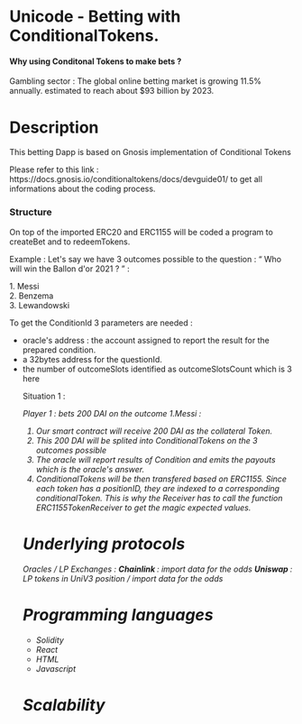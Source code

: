 # Unicode - Betting with ConditionalTokens. 


<h4> Why using Conditonal Tokens to make bets ? </h4>

<p> Gambling sector : The global online betting market is growing 11.5% annually. estimated to reach about $93 billion by 2023.
   


<h1> Description </h1>

<p> This betting Dapp is based on Gnosis implementation of Conditional Tokens </p> 
Please refer to this link : https://docs.gnosis.io/conditionaltokens/docs/devguide01/ to get all informations about the coding process. 

<h3> Structure </h3> 

On top of the imported ERC20 and ERC1155 will be coded a program to createBet and to redeemTokens.

<string> Example :</string> 
Let's say we have 3 outcomes possible to the question : <q> Who will win the Ballon d'or 2021 ?  </q> :

<dl>
<dt> 1. Messi </dt>
<dt> 2. Benzema </dt>
<dt> 3. Lewandowski </dt>
</dl>

To get the ConditionId 3 parameters are needed : 

<ul>
  <li>oracle's address : the account assigned to report the result for the prepared condition. </li>
 <li>a 32bytes address for the questionId.  </li>
 <li>the number of outcomeSlots identified as outcomeSlotsCount which is 3 here </li>
  
 
Situation 1 : 
  

<em> Player 1 :  bets 200 DAI on the outcome 1.Messi <em> : 
  
  1. Our smart contract will receive 200 DAI as the collateral Token.
  2. This 200 DAI will be splited into ConditionalTokens on the 3 outcomes possible
  3. The oracle will report results of Condition and emits the payouts which is the oracle's answer. 
  4. ConditionalTokens will be then transfered based on ERC1155. Since each token has a positionID, they are indexed to a corresponding conditionalToken. 
  This is why the Receiver has to call the function ERC1155TokenReceiver to get the magic expected values. 



# Underlying protocols

  Oracles / LP Exchanges : 
  <strong> Chainlink </strong> : import data for the odds
  <strong> Uniswap </strong> : LP tokens in UniV3 position / import data for the odds 


# Programming languages

 <ul>

   <li> Solidity </li>
   <li> React </li>
   <li> HTML </li>
   <li> Javascript </li>
 

 </ul>

# Scalability

